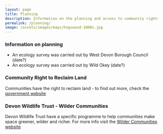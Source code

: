 ```yaml
---
layout: page
title: Planning
description: Information on the planning and access to community rights for Hog's Wood, Okehampton
permalink: /planning/
image: /assets/images/maps/hogswood-1800s.jpg
---
```


### Information on planning

* An ecology survey was carried out by West Devon Borough Council (date?)
* An ecology survey was carried out by Wild Okey (date?)

### Community Right to Reclaim Land

Communities have the right to reclaim land - to find out more, check the [government website](https://www.gov.uk/government/publications/youve-got-the-power-a-quick-and-simple-guide-to-community-rights/youve-got-the-power-a-quick-and-simple-guide-to-community-rights#community-right-to-reclaim-land)

### Devon Wildlife Trust - Wilder Communities

Devon Wildlife Trust have a specific programme to help communities make space greener, wilder and richer. 
For more info visit the [Wilder Communities website](https://www.devonwildlifetrust.org/wilder-communities)
